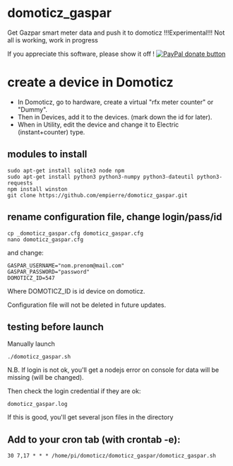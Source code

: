 # domoticz_gaspar
Get Gazpar smart meter data and push it to domoticz
!!!Experimental!!! Not all is working, work in progress


If you appreciate this software, please show it off ! [![PayPal donate button](http://img.shields.io/paypal/donate.png?color=yellow)](https://www.paypal.com/cgi-bin/webscr?cmd=_xclick&business=epierre@e-nef.com&currency_code=EUR&amount=&item_name=thanks "Donate once-off to this project using Paypal")

# create a device in Domoticz
- In Domoticz, go to hardware, create a virtual "rfx meter counter" or "Dummy".
- Then in Devices, add it to the devices. (mark down the id for later).
- When in Utility, edit the device and change it to Electric (instant+counter) type.

## modules to install

    sudo apt-get install sqlite3 node npm
    sudo apt-get install python3 python3-numpy python3-dateutil python3-requests
    npm install winston 
    git clone https://github.com/empierre/domoticz_gaspar.git

## rename configuration file, change login/pass/id

    cp _domoticz_gaspar.cfg domoticz_gaspar.cfg
    nano domoticz_gaspar.cfg

and change:

    GASPAR_USERNAME="nom.prenom@mail.com"
    GASPAR_PASSWORD="password"
    DOMOTICZ_ID=547

Where DOMOTICZ_ID is id device on domoticz. 

Configuration file will not be deleted in future updates.


## testing before launch

Manually launch

    ./domoticz_gaspar.sh

N.B. If login is not ok, you'll get a nodejs error on console for data will be missing (will be changed).

Then check the login credential if they are ok:

    domoticz_gaspar.log

If this is good, you'll get several json files in the directory

## Add to your cron tab (with crontab -e):

    30 7,17 * * * /home/pi/domoticz/domoticz_gaspar/domoticz_gaspar.sh
